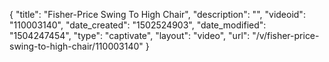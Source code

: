 {
    "title": "Fisher-Price Swing To High Chair",
    "description": "",
    "videoid": "110003140",
    "date_created": "1502524903",
    "date_modified": "1504247454",
    "type": "captivate",
    "layout": "video",
    "url": "\/v\/fisher-price-swing-to-high-chair\/110003140"
}